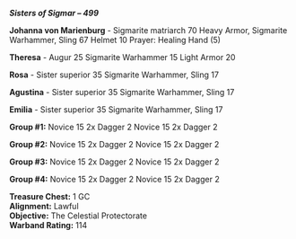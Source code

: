 ***Sisters of Sigmar – 499***	

**Johanna von Marienburg** - Sigmarite matriarch	70
Heavy Armor, Sigmarite Warhammer, Sling	67
Helmet	10
Prayer: Healing Hand (5)
	
**Theresa** - Augur	25
Sigmarite Warhammer	15
Light Armor	20

**Rosa** - Sister superior	35
Sigmarite Warhammer, Sling	17

**Agustina** - Sister superior	35
Sigmarite Warhammer, Sling	17

**Emilia** - Sister superior	35
Sigmarite Warhammer, Sling	17
		
**Group #1:**
Novice	15
2x Dagger 2
Novice	15
2x Dagger 2

**Group #2:**
Novice	15
2x Dagger 2
Novice	15
2x Dagger 2

**Group #3:**
Novice	15
2x Dagger 2
Novice	15
2x Dagger 2

**Group #4:**
Novice	15
2x Dagger 2
Novice	15
2x Dagger 2

**Treasure Chest:** 1 GC  
**Alignment:** Lawful  
**Objective:** The Celestial Protectorate  
**Warband Rating:** 114
